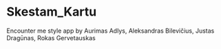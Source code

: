 # Skestam_Kartu
Encounter me style app by Aurimas Adlys, Aleksandras Bilevičius, Justas Dragūnas, Rokas Gervetauskas
